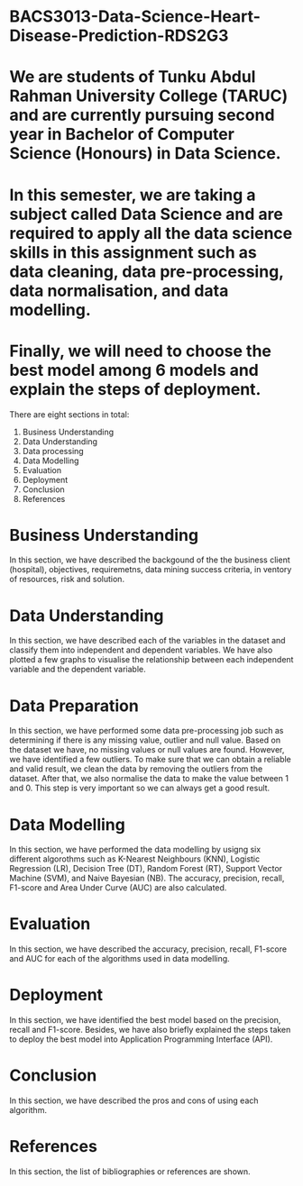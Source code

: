 # BACS3013-Data-Science-Heart-Disease-Prediction-RDS2G3
# We are students of Tunku Abdul Rahman University College (TARUC) and are currently pursuing second year in Bachelor of Computer Science (Honours) in Data Science. 
# In this semester, we are taking a subject called Data Science and are required to apply all the data science skills in this assignment such as data cleaning, data pre-processing, data normalisation, and data modelling. 
# Finally, we will need to choose the best model among 6 models and explain the steps of deployment.

There are eight sections in total:
1. Business Understanding
2. Data Understanding
3. Data processing
4. Data Modelling
5. Evaluation
6. Deployment
7. Conclusion
8. References


Business Understanding
======================
In this section, we have described the backgound of the the business client (hospital), objectives, requiremetns, data mining success criteria, in ventory of resources, risk and solution.

Data Understanding
======================
In this section, we have described each of the variables in the dataset and classify them into independent and dependent variables. We have also plotted a few graphs to visualise the relationship between each independent variable and the dependent variable. 

Data Preparation
======================
In this section, we have performed some data pre-processing job such as determining if there is any missing value, outlier and null value. Based on the dataset we have, no missing values or null values are found. However, we have identified a few outliers. To make sure that we can obtain a reliable and valid result, we clean the data by removing the outliers from the dataset. After that, we also normalise the data to make the value between 1 and 0. This step is very important so we can always get a good result.

Data Modelling
======================
In this section, we have performed the data modelling by usigng six different algorothms such as K-Nearest Neighbours (KNN), Logistic Regression (LR), Decision Tree (DT), Random Forest (RT), Support Vector Machine (SVM), and Naive Bayesian (NB). The accuracy, precision, recall, F1-score and Area Under Curve (AUC) are also calculated.

Evaluation
======================
In this section, we have described the accuracy, precision, recall, F1-score and AUC for each of the algorithms used in data modelling.

Deployment
======================
In this section, we have identified the best model based on the precision, recall and F1-score. Besides, we have also briefly explained the steps taken to deploy the best model into Application Programming Interface (API). 

Conclusion
======================
In this section, we have described the pros and cons of using each algorithm.

References
======================
In this section, the list of bibliographies or references are shown.
